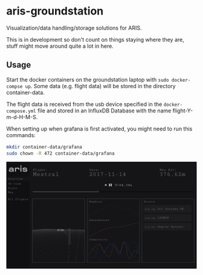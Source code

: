 # aris-groundstation

Visualization/data handling/storage solutions for ARIS.

This is in development so don't count on things staying where they are, stuff might move around quite a lot in here.

## Usage

Start the docker containers on the groundstation laptop with `sudo docker-compse up`. Some data (e.g. flight data) will be stored in the directory container-data.

The flight data is received from the usb device specified in the `docker-compose.yml` file and stored in an InfluxDB Database with the name flight-Y-m-d-H-M-S.

When setting up when grafana is first activated, you might need to run this commands: 
```bash
mkdir container-data/grafana
sudo chown -R 472 container-data/grafana
```



![user interface ideas](ArisUI.png)
